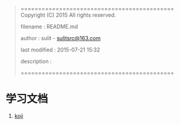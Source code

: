 > ============================================
>   Copyright (C) 2015 All rights reserved.
>
>   filename : README.md
>
>   author : sulit - sulitsrc@163.com
>
>   last modified : 2015-07-21 15:32
>
>   description :
>
> ============================================

学习文档
===

1. [koji](./wikis/src/koji/README.md)
